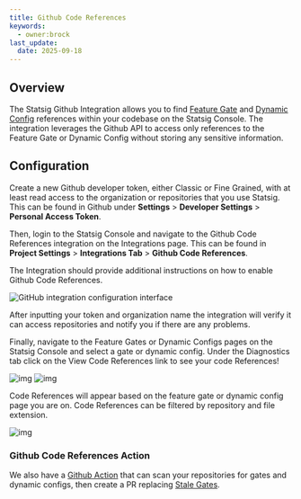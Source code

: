 ```yaml
---
title: Github Code References
keywords:
  - owner:brock
last_update:
  date: 2025-09-18
---
```


## Overview

The Statsig Github Integration allows you to find [Feature Gate](/feature-flags/overview) and [Dynamic Config](/dynamic-config) references within your codebase on the Statsig Console. The integration leverages the Github API to access only references to the Feature Gate or Dynamic Config without storing any sensitive information.

## Configuration

Create a new Github developer token, either Classic or Fine Grained, with at least read access to the organization or repositories that you use Statsig.
This can be found in Github under **Settings** > **Developer Settings** > **Personal Access Token**.

Then, login to the Statsig Console and navigate to the Github Code References integration on the Integrations page.
This can be found in **Project Settings** > **Integrations Tab** > **Github Code References**.

The Integration should provide additional instructions on how to enable Github Code References.

![GitHub integration configuration interface](/img/github_code_references/github_integration.png)

After inputting your token and organization name the integration will verify it can access repositories and notify you if there are any problems.

Finally, navigate to the Feature Gates or Dynamic Configs pages on the Statsig Console and select a gate or dynamic config. Under the Diagnostics tab click on the View Code References link to see your code References!

![img](/img/github_code_references/feature_gate_view.png) ![img](/img/github_code_references/dynamic_config_view.png)

Code References will appear based on the feature gate or dynamic config page you are on. Code References can be filtered by repository and file extension.

![img](/img/github_code_references/code_references.png)

### Github Code References Action

We also have a [Github Action](https://github.com/statsig-io/github-code-references) that can scan your repositories for gates and dynamic configs, then create a PR replacing [Stale Gates](/feature-flags/permanent-and-stale-gates.md).
